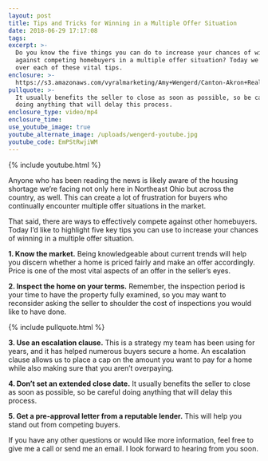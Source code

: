 ```yaml
---
layout: post
title: Tips and Tricks for Winning in a Multiple Offer Situation
date: 2018-06-29 17:17:08
tags:
excerpt: >-
  Do you know the five things you can do to increase your chances of winning out
  against competing homebuyers in a multiple offer situation? Today we’ll go
  over each of these vital tips.
enclosure: >-
  https://s3.amazonaws.com/vyralmarketing/Amy+Wengerd/Canton-Akron+Real+Estate+Agent-+Tips+and+Tricks+for+Winning+in+a+Multiple+Offer+Situation.mp4
pullquote: >-
  It usually benefits the seller to close as soon as possible, so be careful
  doing anything that will delay this process.
enclosure_type: video/mp4
enclosure_time:
use_youtube_image: true
youtube_alternate_image: /uploads/wengerd-youtube.jpg
youtube_code: EmPStRwjiWM
---
```


{% include youtube.html %}

Anyone who has been reading the news is likely aware of the housing shortage we’re facing not only here in Northeast Ohio but across the country, as well. This can create a lot of frustration for buyers who continually encounter multiple offer situations in the market.

That said, there are ways to effectively compete against other homebuyers. Today I’d like to highlight five key tips you can use to increase your chances of winning in a multiple offer situation.

**1. Know the market.** Being knowledgeable about current trends will help you discern whether a home is priced fairly and make an offer accordingly. Price is one of the most vital aspects of an offer in the seller’s eyes.

**2. Inspect the home on your terms.** Remember, the inspection period is your time to have the property fully examined, so you may want to reconsider asking the seller to shoulder the cost of inspections you would like to have done.

{% include pullquote.html %}

**3. Use an escalation clause.** This is a strategy my team has been using for years, and it has helped numerous buyers secure a home. An escalation clause allows us to place a cap on the amount you want to pay for a home while also making sure that you aren’t overpaying.

**4. Don’t set an extended close date.** It usually benefits the seller to close as soon as possible, so be careful doing anything that will delay this process.

**5. Get a pre-approval letter from a reputable lender.** This will help you stand out from competing buyers.

If you have any other questions or would like more information, feel free to give me a call or send me an email. I look forward to hearing from you soon.
